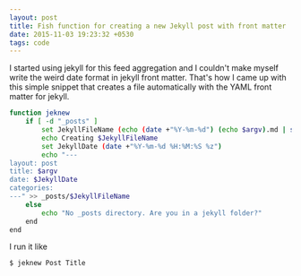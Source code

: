 ```yaml
---
layout: post
title: Fish function for creating a new Jekyll post with front matter
date: 2015-11-03 19:23:32 +0530
tags: code
---
```

I started using jekyll for this feed aggregation and I couldn't make myself write the weird date format in jekyll front matter. That's how I came up with this simple snippet that creates a file automatically with the YAML front matter for jekyll.

```sh
function jeknew
    if [ -d "_posts" ]
        set JekyllFileName (echo (date +"%Y-%m-%d") (echo $argv).md | sed 's/ /-/g' | sed 's/.*/\L&/')
        echo Creating $JekyllFileName
        set JekyllDate (date +"%Y-%m-%d %H:%M:%S %z")
        echo "---
layout: post
title: $argv
date: $JekyllDate
categories:
---" >> _posts/$JekyllFileName
    else
        echo "No _posts directory. Are you in a jekyll folder?"
    end
end
```
I run it like

```sh
$ jeknew Post Title
```
